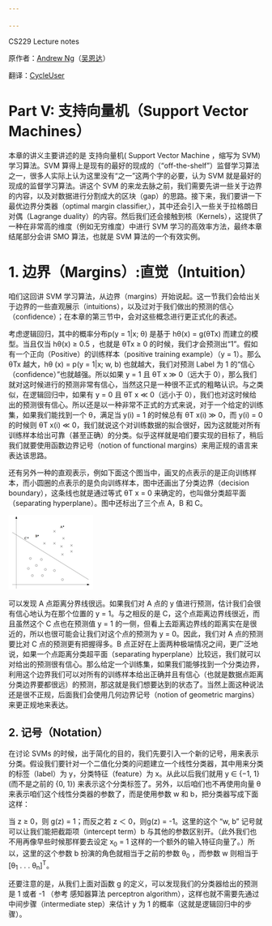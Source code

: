 ```yaml
---

---
```


CS229 Lecture notes

原作者：[Andrew Ng](http://cs229.stanford.edu/)（[吴恩达](http://open.163.com/movie/2008/1/M/C/M6SGF6VB4_M6SGHFBMC.html)）

翻译：[CycleUser](https://zhuanlan.zhihu.com/python-kivy)

# Part V: 支持向量机（Support Vector Machines）
本章的讲义主要讲述的是 支持向量机( Support Vector Machine ，缩写为 SVM) 学习算法。SVM 算得上是现有的最好的现成的（“off-the-shelf”）监督学习算法之一，很多人实际上认为这里没有“之一”这两个字的必要，认为 SVM 就是最好的现成的监督学习算法。讲这个 SVM 的来龙去脉之前，我们需要先讲一些关于边界的内容，以及对数据进行分割成大的区块（gap）的思路。接下来，我们要讲一下最优边界分类器（optimal margin classifier,），其中还会引入一些关于拉格朗日对偶（Lagrange duality）的内容。然后我们还会接触到核（Kernels），这提供了一种在非常高的维度（例如无穷维度）中进行 SVM 学习的高效率方法，最终本章结尾部分会讲 SMO 算法，也就是 SVM 算法的一个有效实例。

# 1. 边界（Margins）:直觉（Intuition）
咱们这回讲 SVM 学习算法，从边界（margins）开始说起。这一节我们会给出关于边界的一些直观展示（intuitions），以及过对于我们做出的预测的信心（confidence）；在本章的第三节中，会对这些概念进行更正式化的表述。

考虑逻辑回归，其中的概率分布p(y = 1|x; θ) 是基于 hθ(x) = g(θTx) 而建立的模型。当且仅当 hθ(x) ≥ 0.5 ，也就是 θTx ≥ 0 的时候，我们才会预测出“1”。假如有一个正向（Positive）的训练样本（positive training example）（y = 1）。那么θTx 越大，hθ (x) = p(y = 1|x; w, b) 也就越大，我们对预测 Label 为 1 的“信心（confidence）”也就越强。所以如果 y = 1 且 θT x ≫ 0（远大于 0），那么我们就对这时候进行的预测非常有信心，当然这只是一种很不正式的粗略认识。与之类似，在逻辑回归中，如果有 y = 0 且 θT x ≪ 0（远小于 0），我们也对这时候给出的预测很有信心。所以还是以一种非常不正式的方式来说，对于一个给定的训练集，如果我们能找到一个 θ，满足当 y(i) = 1 的时候总有 θT x(i) ≫ 0，而 y(i) = 0 的时候则 θT x(i) ≪ 0，我们就说这个对训练数据的拟合很好，因为这就能对所有训练样本给出可靠（甚至正确）的分类。似乎这样就是咱们要实现的目标了，稍后我们就要使用函数边界记号（notion of functional margins）来用正规的语言来表达该思路。

还有另外一种的直观表示，例如下面这个图当中，画叉的点表示的是正向训练样本，而小圆圈的点表示的是负向训练样本，图中还画出了分类边界（decision boundary），这条线也就是通过等式 θT x = 0 来确定的，也叫做分类超平面（separating hyperplane）。图中还标出了三个点 A，B 和 C。

![](cs229-notes3.fld/image002.png)

可以发现 A 点距离分界线很远。如果我们对 A 点的 y 值进行预测，估计我们会很有信心地认为在那个位置的 y = 1。与之相反的是 C，这个点距离边界线很近，而且虽然这个 C 点也在预测值 y = 1 的一侧，但看上去距离边界线的距离实在是很近的，所以也很可能会让我们对这个点的预测为 y = 0。因此，我们对 A 点的预测要比对 C 点的预测更有把握得多。B 点正好在上面两种极端情况之间，更广泛地说，如果一个点距离分类超平面（separating hyperplane）比较远，我们就可以对给出的预测很有信心。那么给定一个训练集，如果我们能够找到一个分类边界，利用这个边界我们可以对所有的训练样本给出正确并且有信心（也就是数据点距离分类边界要都很远）的预测，那这就是我们想要达到的状态了。当然上面这种说法还是很不正规，后面我们会使用几何边界记号（notion of geometric margins）来更正规地来表达。

## 2. 记号（Notation）

在讨论 SVMs 的时候，出于简化的目的，我们先要引入一个新的记号，用来表示分类。假设我们要针对一个二值化分类的问题建立一个线性分类器，其中用来分类的标签（label）为 y，分类特征（feature）为 x。从此以后我们就用 y ∈ {−1, 1} (而不是之前的 {0, 1}) 来表示这个分类标签了。另外，以后咱们也不再使用向量 θ 来表示咱们这个线性分类器的参数了，而是使用参数 w 和 b，把分类器写成下面这样：



当 z ≥ 0，则 g(z) = 1；而反之若 z ＜ 0，则g(z) = -1。这里的这个 “w, b” 记号就可以让我们能把截距项（intercept term）b 与其他的参数区别开。（此外我们也不用再像早些时候那样要去设定 x<sub>0</sub> = 1 这样的一个额外的输入特征向量了。）所以，这里的这个参数 b 扮演的角色就相当于之前的参数 θ<sub>0</sub> ，而参数 w 则相当于 [θ<sub>1</sub> . . . θ<sub>n</sub>]<sup>T</sup>。

还要注意的是，从我们上面对函数 g 的定义，可以发现我们的分类器给出的预测是 1 或者 -1 （参考 感知器算法 perceptron algorithm），这样也就不需要先通过中间步骤（intermediate step）来估计 y 为 1 的概率（这就是逻辑回归中的步骤）。